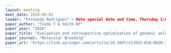 ```yaml
---
layout: meeting
meet_date: 2018-08-02
leader: "Fernanda Rodriguez" - Note special date and time, Thursday 1:00 pm
paper_author: "Tiede T & Smith KP"
paper_year: "2018"
paper_title: "Evaluation and retrospective optimization of genomic selection for yield and disease resistance in spring barley"
paper_journal: "Molecular Breeding"
paper_url: "https://link.springer.com/article/10.1007/s11032-018-0820-3"
---
```

